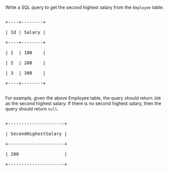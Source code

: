 Write a SQL query to get the second highest salary from the `` Employee `` table.

<pre>
+----+--------+
| Id | Salary |
+----+--------+
| 1  | 100    |
| 2  | 200    |
| 3  | 300    |
+----+--------+
</pre>

For example, given the above Employee table, the query should return `` 200 `` as the second highest salary. If there is no second highest salary, then the query should return `` null ``.

<pre>
+---------------------+
| SecondHighestSalary |
+---------------------+
| 200                 |
+---------------------+
</pre>